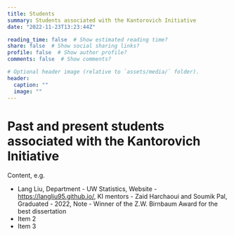 ```yaml
---
title: Students
summary: Students associated with the Kantorovich Initiative
date: "2022-11-23T13:23:44Z"

reading_time: false  # Show estimated reading time?
share: false  # Show social sharing links?
profile: false  # Show author profile?
comments: false  # Show comments?

# Optional header image (relative to `assets/media/` folder).
header:
  caption: ""
  image: ""
---
```

# Past and present students associated with the Kantorovich Initiative

Content, e.g.

* Lang Liu, Department - UW Statistics, Website - https://langliu95.github.io/, KI mentors - Zaid Harchaoui and Soumik Pal, Graduated - 2022, Note - Winner of the Z.W. Birnbaum Award for the best dissertation 
* Item 2
* Item 3
